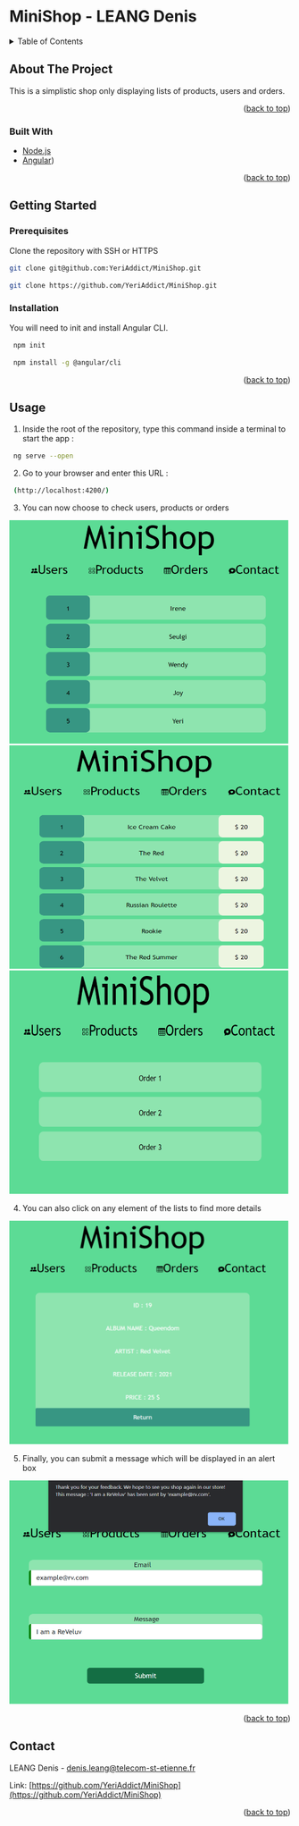 # MiniShop - LEANG Denis

</div>

<!-- TABLE OF CONTENTS -->
<details>
  <summary>Table of Contents</summary>
  <ol>
    <li>
      <a href="#about-the-project">About The Project</a>
      <ul>
        <li><a href="#built-with">Built With</a></li>
      </ul>
    </li>
    <li>
      <a href="#getting-started">Getting Started</a>
      <ul>
        <li><a href="#prerequisites">Prerequisites</a></li>
        <li><a href="#installation">Installation</a></li>
      </ul>
    </li>
    <li><a href="#usage">Usage</a></li>
    <li><a href="#contact">Contact</a></li>
  </ol>
</details>

<!-- ABOUT THE PROJECT -->
## About The Project

This is a simplistic shop only displaying lists of products, users and orders.

<p align="right">(<a href="#top">back to top</a>)</p>

### Built With

* [Node.js](https://nodejs.org/en/)
* [Angular](https://angular.io/))

<p align="right">(<a href="#top">back to top</a>)</p>

<!-- GETTING STARTED -->
## Getting Started

### Prerequisites

Clone the repository with SSH or HTTPS
   ```sh
   git clone git@github.com:YeriAddict/MiniShop.git
   ```
   ```sh
   git clone https://github.com/YeriAddict/MiniShop.git
   ```

### Installation

You will need to init and install Angular CLI.
 ```sh
  npm init 
  ```
 
 ```sh
  npm install -g @angular/cli 
  ```

<p align="right">(<a href="#top">back to top</a>)</p>

<!-- USAGE EXAMPLES -->
## Usage

1. Inside the root of the repository, type this command inside a terminal to start the app :
 ```sh
  ng serve --open
  ```

2. Go to your browser and enter this URL :
 ```sh
  (http://localhost:4200/)
  ```

3. You can now choose to check users, products or orders

<img src="images/shop_one.png" alt="Logo" width="500" height="400">

<img src="images/shop_two.png" alt="Logo" width="500" height="400">

<img src="images/shop_three.png" alt="Logo" width="500" height="400">

4. You can also click on any element of the lists to find more details

<img src="images/shop_four.png" alt="Logo" width="500" height="400">

5. Finally, you can submit a message which will be displayed in an alert box 

<img src="images/shop_five.png" alt="Logo" width="500" height="400">

<p align="right">(<a href="#top">back to top</a>)</p>

<!-- CONTACT -->
## Contact

LEANG Denis - denis.leang@telecom-st-etienne.fr 

Link: [https://github.com/YeriAddict/MiniShop](https://github.com/YeriAddict/MiniShop)

<p align="right">(<a href="#top">back to top</a>)</p>
